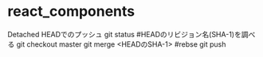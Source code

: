 # react_components

Detached HEADでのプッシュ
git status #HEADのリビジョン名(SHA-1)を調べる
git checkout master
git merge <HEADのSHA-1> #rebse
git push

